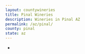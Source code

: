 ```yaml
---
layout: countywineries
title: Pinal Wineries
description: Wineries in Pinal AZ
permalink: /az/pinal/
county: pinal
state: az
---
```

-
